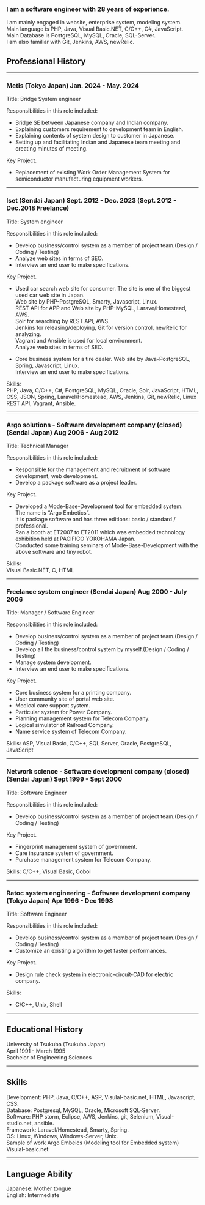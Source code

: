 ### I am a software engineer with 28 years of experience.
I am mainly engaged in website, enterprise system, modeling system.<br>
Main language is PHP, Java, Visual Basic.NET, C/C++, C#, JavaScript.<br>
Main Database is PostgreSQL, MySQL, Oracle, SQL-Server.<br>
I am also familiar with Git, Jenkins, AWS, newRelic.<br>

## Professional History

-----
### Metis (Tokyo Japan) Jan. 2024 - May. 2024
Title: Bridge System engineer

Responsibilities in this role included:
 - Bridge SE between Japanese company and Indian company.
 - Explaining customers requirement to development team in English.
 - Explaining contents of system design to customer in Japanese.
 - Setting up and facilitating Indian and Japanese team meeting and creating minutes of meeting.

Key Project.
 - Replacement of existing Work Order Management System for semiconductor manufacturing equipment workers.

-----
### Iset (Sendai Japan) Sept. 2012 - Dec. 2023  (Sept. 2012 - Dec.2018 Freelance)
Title: System engineer

Responsibilities in this role included:
 - Develop business/control system as a member of project team.(Design / Coding / Testing)
 - Analyze web sites in terms of SEO.
 - Interview an end user to make specifications.

Key Project.
 - Used car search web site for consumer. The site is one of the biggest used car web site in Japan.<br>
Web site by PHP-PostgreSQL, Smarty, Javascript, Linux.<br>
REST API for APP and Web site by PHP-MySQL, Larave/Homestead, AWS.<br>
Solr for searching by REST API, AWS.<br>
Jenkins for releasing/deploying, Git for version control, newRelic for analyzing.<br>
Vagrant and Ansible is used for local environment.<br>
Analyze web sites in terms of SEO.<br>

 - Core business system for a tire dealer.
Web site by Java-PostgreSQL, Spring, Javascript, Linux.<br>
Interview an end user to make specifications.<br>

Skills:<br>
PHP, Java, C/C++, C#, PostgreSQL, MySQL, Oracle, Solr, JavaScript, HTML, CSS, JSON, Spring, Laravel/Homestead, 
AWS, Jenkins, Git, newRelic, Linux REST API, Vagrant, Ansible.

-----
### Argo solutions - Software development company (closed) (Sendai Japan) Aug 2006 - Aug 2012 
Title: Technical Manager

Responsibilities in this role included:
 - Responsible for the management and recruitment of software development, web development.
 - Develop a package software as a project leader.

Key Project.
 - Developed a Mode-Base-Development tool for embedded system.<br>
The name is “Argo Embetics”.<br>
 It is package software and has three editions: basic / standard / professional.<br>
 Ran a booth at ET2007 to ET2011 which was embedded technology exhibition held at PACIFICO YOKOHAMA Japan.<br>
 Conducted some training seminars of Mode-Base-Development with the above software and tiny robot.<br>

Skills:<br>
Visual Basic.NET, C, HTML

-----
### Freelance system engineer (Sendai Japan) Aug 2000 - July 2006
Title: Manager / Software Engineer<br>

Responsibilities in this role included:
 - Develop business/control system as a member of project team.(Design / Coding / Testing) 
 - Develop all the business/control system by myself.(Design / Coding / Testing)
 - Manage system development.
 - Interview an end user to make specifications.

Key Project.
 - Core business system for a printing company.<br>
 - User community site of portal web site.<br>
 - Medical care support system.<br>
 - Particular system for Power Company.<br>
 - Planning management system for Telecom Company.<br>
 - Logical simulator of Railroad Company.<br>
 - Name service system of Telecom Company.<br>

Skills:
ASP, Visual Basic, C/C++, SQL Server, Oracle, PostgreSQL, JavaScript

-----
### Network science - Software development company (closed) (Sendai Japan) Sept 1999 - Sept 2000    
Title: Software Engineer <br>                    

Responsibilities in this role included:
 - Develop business/control system as a member of project team.(Design / Coding / Testing) 

Key Project.
 - Fingerprint management system of government.<br>
 - Care insurance system of government.<br>
 - Purchase management system for Telecom Company.<br>

Skills:
C/C++, Visual Basic, Cobol

-----
### Ratoc system engineering - Software development company (Tokyo Japan) Apr 1996 - Dec 1998 
Title: Software Engineer<br>

Responsibilities in this role included:
 - Develop business/control system as a member of project team.(Design / Coding / Testing) 
 - Customize an existing algorithm to get faster performances.

Key Project.
 - Design rule check system in electronic-circuit-CAD for electric company.

Skills:
 - C/C++, Unix, Shell

-----
## Educational History
University of Tsukuba (Tsukuba Japan)<br>
April 1991 - March 1995     <br>
Bachelor of Engineering Sciences<br>
        
-----
## Skills
Development:    PHP, Java, C/C++,  ASP, Visulal-basic.net, HTML, Javascript, CSS.<br>
Database:       Postgresql, MySQL, Oracle, Microsoft SQL-Server.<br>
Software:       PHP storm, Eclipse, AWS, Jenkins, git, Selenium, Visual-studio.net, ansible.<br>
Framework:      Laravel/Homestead, Smarty, Spring.<br>
OS:             Linux, Windows, Windows-Server, Unix.<br>
Sample of work  Argo Embeics (Modeling tool for Embedded system) Visulal-basic.net<br>

-----
## Language Ability
Japanese:   Mother tongue<br>
English:    Intermediate <br>

